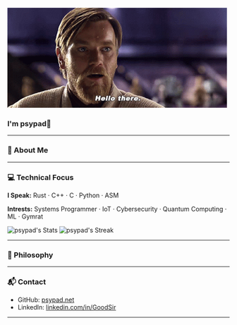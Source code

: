 ![til](https://github.com/psypad/psypad/blob/main/star-wars-obi-wan-kenobi.gif)

### I'm psypad👋



---

### 🧠 About Me



---

### 💻 Technical Focus

**I Speak:** Rust · C++ · C · Python · ASM

**Intrests:** Systems Programmer · IoT · Cybersecurity · Quantum Computing · ML · Gymrat

![psypad's Stats](https://github-readme-stats.vercel.app/api?username=psypad&theme=darcula&show_icons=true&hide_border=true&count_private=true)
![psypad's Streak](https://github-readme-streak-stats.herokuapp.com/?user=psypad&theme=darcula&hide_border=true)


---

### 🌌 Philosophy


---

### 📬 Contact

* GitHub: [psypad.net](https://psypad.net/)
* LinkedIn: [linkedin.com/in/GoodSir](#)

---


